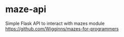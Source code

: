 # maze-api
Simple Flask API to interact with mazes module https://github.com/Wigginns/mazes-for-programmers
